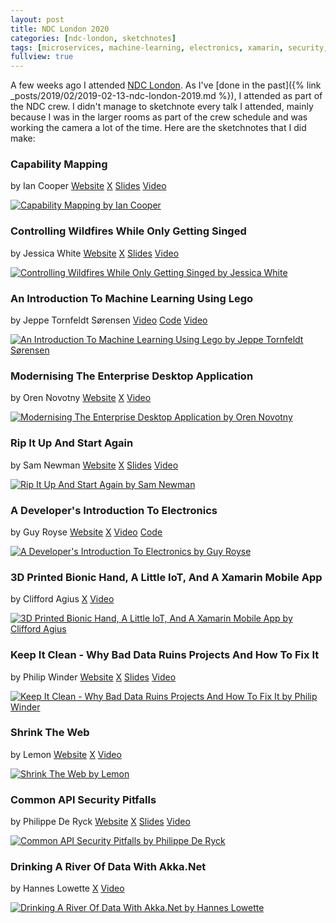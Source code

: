 ```yaml
---
layout: post
title: NDC London 2020
categories: [ndc-london, sketchnotes]
tags: [microservices, machine-learning, electronics, xamarin, security, akka-net, dotnet-core, html]
fullview: true
---
```


A few weeks ago I attended [NDC London](https://ndc-london.com). As I've [done in the past]({% link _posts/2019/02/2019-02-13-ndc-london-2019.md %}), I attended as part of the NDC crew. I didn't manage to sketchnote every talk I attended, mainly because I was in the larger rooms as part of the crew schedule and was working the camera a lot of the time. Here are the sketchnotes that I did make:


### Capability Mapping
by Ian Cooper
<i class="fa fa-globe fa-lg"></i> [Website](https://medium.com/@ICooper)
<i class="fa fa-x-twitter fa-lg"></i> [X](https://x.com/icooper)
<i class="fa fa-slideshare fa-lg"></i> [Slides](https://github.com/iancooper/Presentations/blob/master/Capability%20Mapping.pdf)
<i class="fa fa-youtube fa-lg"></i> [Video](https://www.youtube.com/watch?v=6pjAjHm7l7s)

[![Capability Mapping by Ian Cooper][1]][1]


### Controlling Wildfires While Only Getting Singed
by Jessica White
<i class="fa fa-globe fa-lg"></i> [Website](https://jesswhite.co.uk)
<i class="fa fa-x-twitter fa-lg"></i> [X](https://x.com/JessPWhite)
<i class="fa fa-slideshare fa-lg"></i> [Slides](https://noti.st/jesspwhite/ykTsiH/controlling-wildfires-while-only-getting-singed)
<i class="fa fa-youtube fa-lg"></i> [Video](https://www.youtube.com/watch?v=LLkf8lBLT7E)

[![Controlling Wildfires While Only Getting Singed by Jessica White][2]][2]


### An Introduction To Machine Learning Using Lego
by Jeppe Tornfeldt Sørensen
<i class="fa fa-youtube fa-lg"></i> [Video](https://www.youtube.com/watch?v=ux_9hqxiqpI)
<i class="fa fa-file-code-o fa-lg"></i> [Code](https://github.com/Tornfeldt/LegoMachineLearning)
<i class="fa fa-youtube fa-lg"></i> [Video](https://www.youtube.com/watch?v=3QHVPjMbGVQ)

[![An Introduction To Machine Learning Using Lego by Jeppe Tornfeldt Sørensen][3]][3]


### Modernising The Enterprise Desktop Application
by Oren Novotny
<i class="fa fa-globe fa-lg"></i> [Website](https://oren.codes)
<i class="fa fa-x-twitter fa-lg"></i> [X](https://x.com/onovotny)
<i class="fa fa-youtube fa-lg"></i> [Video](https://www.youtube.com/watch?v=PwQSmbzBsvE)

[![Modernising The Enterprise Desktop Application by Oren Novotny][4]][4]


### Rip It Up And Start Again
by Sam Newman
<i class="fa fa-globe fa-lg"></i> [Website](https://samnewman.io)
<i class="fa fa-x-twitter fa-lg"></i> [X](https://x.com/samnewman)
<i class="fa fa-slideshare fa-lg"></i> [Slides](https://www.slideshare.net/spnewman/rip-it-up-the-microservice-organisation)
<i class="fa fa-youtube fa-lg"></i> [Video](https://www.youtube.com/watch?v=0Y-Pjr0abWQ)

[![Rip It Up And Start Again by Sam Newman][5]][5]


### A Developer's Introduction To Electronics
by Guy Royse
<i class="fa fa-globe fa-lg"></i> [Website](http://guyroyse.com)
<i class="fa fa-x-twitter fa-lg"></i> [X](https://x.com/guyroyse)
<i class="fa fa-youtube fa-lg"></i> [Video](https://www.youtube.com/watch?v=AL07H9Vjwtw)
<i class="fa fa-file-code-o fa-lg"></i> [Code](https://github.com/guyroyse/intro-to-electronics)

[![A Developer's Introduction To Electronics by Guy Royse][6]][6]


### 3D Printed Bionic Hand, A Little IoT, And A Xamarin Mobile App
by Clifford Agius
<i class="fa fa-x-twitter fa-lg"></i> [X](https://x.com/CliffordAgius)
<i class="fa fa-youtube fa-lg"></i> [Video](https://www.youtube.com/watch?v=WHL2v4mXbRE)

[![3D Printed Bionic Hand, A Little IoT, And A Xamarin Mobile App by Clifford Agius][7]][7]


### Keep It Clean - Why Bad Data Ruins Projects And How To Fix It
by Philip Winder
<i class="fa fa-globe fa-lg"></i> [Website](https://winderresearch.com)
<i class="fa fa-x-twitter fa-lg"></i> [X](https://x.com/drphilwinder)
<i class="fa fa-slideshare fa-lg"></i> [Slides](https://winderresearch.com/talks/ndc_london_keep_it_clean/200130_Winder_KeepItClean.pdf)
<i class="fa fa-youtube fa-lg"></i> [Video](https://www.youtube.com/watch?v=bUMmj85UiXM)

[![Keep It Clean - Why Bad Data Ruins Projects And How To Fix It by Philip Winder][8]][8]


### Shrink The Web
by Lemon
<i class="fa fa-globe fa-lg"></i> [Website](https://ahoylemon.xyz)
<i class="fa fa-x-twitter fa-lg"></i> [X](https://x.com/ahoylemon)
<i class="fa fa-youtube fa-lg"></i> [Video](https://www.youtube.com/watch?v=RZT3md8Eo4Q)

[![Shrink The Web by Lemon][9]][9]


### Common API Security Pitfalls
by Philippe De Ryck
<i class="fa fa-globe fa-lg"></i> [Website](https://pragmaticwebsecurity.com)
<i class="fa fa-x-twitter fa-lg"></i> [X](https://x.com/philippederyck)
<i class="fa fa-slideshare fa-lg"></i> [Slides](https://pragmaticwebsecurity.com/files/talks/commonAPIsecuritypitfalls.pdf)
<i class="fa fa-youtube fa-lg"></i> [Video](https://www.youtube.com/watch?v=dDZNDVO5EFQ)

[![Common API Security Pitfalls by Philippe De Ryck][10]][10]


### Drinking A River Of Data With Akka.Net
by Hannes Lowette
<i class="fa fa-x-twitter fa-lg"></i> [X](https://x.com/hannes_lowette)
<i class="fa fa-youtube fa-lg"></i> [Video](https://www.youtube.com/watch?v=2tFj0xR9Pf0)

[![Drinking A River Of Data With Akka.Net by Hannes Lowette][11]][11]


  [1]: /assets/media/images/2020/02/capability-mapping-ian-cooper.jpg#img-sketchnote
  [2]: /assets/media/images/2020/02/controlling-wildfires-while-only-getting-singed-jessica-white.jpg#img-sketchnote
  [3]: /assets/media/images/2020/02/an-introduction-to-machine-learning-using-lego-jeppe-tornfeldt-sorensen.jpg#img-sketchnote
  [4]: /assets/media/images/2020/02/modernising-the-enterprise-desktop-application-oren-novotny.jpg#img-sketchnote
  [5]: /assets/media/images/2020/02/rip-it-up-and-start-again-sam-newman.jpg#img-sketchnote
  [6]: /assets/media/images/2020/02/a-developers-introduction-to-electronics-guy-royse.jpg#img-sketchnote
  [7]: /assets/media/images/2020/02/3d-printed-bionic-hand-a-little-iot-and-a-xamarin-mobile-app-clifford-agius.jpg#img-sketchnote
  [8]: /assets/media/images/2020/02/keep-it-clean-why-bad-data-ruins-projects-and-how-to-fix-it-philip-winder.jpg#img-sketchnote
  [9]: /assets/media/images/2020/02/shrink-the-web-lemon.jpg#img-sketchnote
  [10]: /assets/media/images/2020/02/common-api-security-pitfalls-philippe-de-ryke.jpg#img-sketchnote
  [11]: /assets/media/images/2020/02/drinking-a-river-of-data-with-akkadotnet-hannes-lowette.jpg#img-sketchnote
